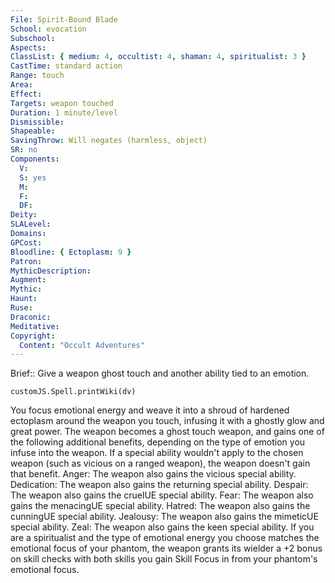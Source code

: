 ```yaml
---
File: Spirit-Bound Blade
School: evocation
Subschool: 
Aspects: 
ClassList: { medium: 4, occultist: 4, shaman: 4, spiritualist: 3 }
CastTime: standard action
Range: touch
Area: 
Effect: 
Targets: weapon touched
Duration: 1 minute/level
Dismissible: 
Shapeable: 
SavingThrow: Will negates (harmless, object)
SR: no
Components:
  V: 
  S: yes
  M: 
  F: 
  DF: 
Deity: 
SLALevel: 
Domains: 
GPCost: 
Bloodline: { Ectoplasm: 9 }
Patron: 
MythicDescription: 
Augment: 
Mythic: 
Haunt: 
Ruse: 
Draconic: 
Meditative: 
Copyright:
  Content: "Occult Adventures"
---
```

Brief:: Give a weapon ghost touch and another ability tied to an emotion.

```dataviewjs
customJS.Spell.printWiki(dv)
```

You focus emotional energy and weave it into a shroud of hardened ectoplasm around the weapon you touch, infusing it with a ghostly glow and great power. The weapon becomes a ghost touch weapon, and gains one of the following additional benefits, depending on the type of emotion you  infuse into the weapon. If a special ability wouldn't apply to the chosen weapon (such as vicious on a ranged weapon), the weapon doesn't gain that benefit.  Anger: The weapon also gains the vicious special ability.  Dedication: The weapon also gains the returning special ability.  Despair: The weapon also gains the cruelUE special ability.  Fear: The weapon also gains the menacingUE special ability.  Hatred: The weapon also gains the cunningUE special ability.  Jealousy: The weapon also gains the mimeticUE special ability.  Zeal: The weapon also gains the keen special ability.  If you are a spiritualist and the type of emotional energy you choose matches the emotional focus of your phantom, the weapon grants its wielder a +2 bonus on skill checks with both skills you gain Skill Focus in from your phantom's emotional focus.
